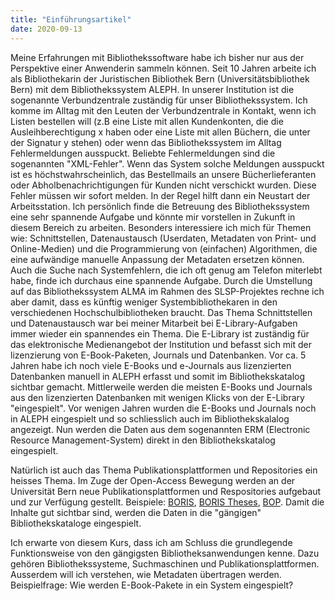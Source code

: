 ```yaml
---
title: "Einführungsartikel"
date: 2020-09-13
---
```


Meine Erfahrungen mit Bibliothekssoftware habe ich bisher nur aus der Perspektive einer Anwenderin sammeln können. Seit 10 Jahren arbeite ich als Bibliothekarin der Juristischen Bibliothek Bern (Universitätsbibliothek Bern) mit dem Bibliothekssystem ALEPH. In unserer Institution ist die sogenannte Verbundzentrale zuständig für unser Bibliothekssystem. Ich komme im Alltag mit den Leuten der Verbundzentrale in Kontakt, wenn ich Listen bestellen will (z.B eine Liste mit allen Kundenkonten, die die Ausleihberechtigung x haben oder eine Liste mit allen Büchern, die unter der Signatur y stehen) oder wenn das Bibliothekssystem im Alltag Fehlermeldungen ausspuckt. Beliebte Fehlermeldungen sind die sogenannten "XML-Fehler". Wenn das System solche Meldungen ausspuckt ist es höchstwahrscheinlich, das Bestellmails an unsere Bücherlieferanten oder Abholbenachrichtigungen für Kunden nicht verschickt wurden. Diese Fehler müssen wir sofort melden. In der Regel hilft dann ein Neustart der Arbeitsstation. 
Ich persönlich finde die Betreuung des Bibliothekssystem eine sehr spannende Aufgabe und könnte mir vorstellen in Zukunft in diesem Bereich zu arbeiten. Besonders interessiere ich mich für Themen wie: Schnittstellen, Datenaustausch (Userdaten, Metadaten von Print- und Online-Medien) und die Programmierung von (einfachen) Algorithmen, die eine aufwändige manuelle Anpassung der Metadaten ersetzen können. Auch die Suche nach Systemfehlern, die ich oft genug am Telefon miterlebt habe, finde ich durchaus eine spannende Aufgabe. Durch die Umstellung auf das Bibliothekssystem ALMA im Rahmen des SLSP-Projektes rechne ich aber damit, dass es künftig weniger Systembibliothekaren in den verschiedenen Hochschulbibliotheken braucht.
Das Thema Schnittstellen und Datenaustausch war bei meiner Mitarbeit bei E-Library-Aufgaben immer wieder ein spannendes ein Thema. Die E-Library ist zuständig für das elektronische Medienangebot der Institution und befasst sich mit der lizenzierung von E-Book-Paketen, Journals und Datenbanken. Vor ca. 5 Jahren habe ich noch viele E-Books und e-Journals aus lizenzierten Datenbanken manuell in ALEPH erfasst und somit im Bibliothekskatalog sichtbar gemacht. Mittlerweile werden die meisten E-Books und Journals aus den lizenzierten Datenbanken mit wenigen Klicks von der E-Library "eingespielt". Vor wenigen Jahren wurden die E-Books und Journals noch in ALEPH eingespielt und so schliesslich auch im Bibliothekskalalog angezeigt. Nun werden die Daten aus dem sogenannten ERM (Electronic Resource Management-System) direkt in den Bibliothekskatalog eingespielt. 

Natürlich ist auch das Thema Publikationsplattformen und Repositories ein heisses Thema. Im Zuge der Open-Access Bewegung werden an der Universität Bern neue Publikationsplattformen und Respositories aufgebaut und zur Verfügung gestellt. Beispiele: [BORIS](https://boris.unibe.ch/), [BORIS Theses](https://boristheses.unibe.ch/), [BOP](https://bop.unibe.ch/). Damit die Inhalte gut sichtbar sind, werden die Daten in die "gängigen" Bibliothekskataloge eingespielt. 

Ich erwarte von diesem Kurs, dass ich am Schluss die grundlegende Funktionsweise von den gängigsten Bibliotheksanwendungen kenne. Dazu gehören Bibliothekssysteme, Suchmaschinen und Publikationsplattformen. Ausserdem will ich verstehen, wie Metadaten übertragen werden.
Beispielfrage: Wie werden E-Book-Pakete in ein System eingespielt? 



